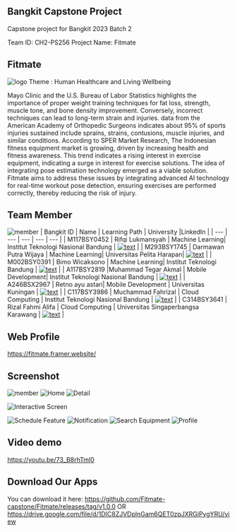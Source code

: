 ## Bangkit Capstone Project
Capstone project for Bangkit 2023 Batch 2

Team ID: CH2-PS256 
Project Name: Fitmate

## Fitmate 
![logo](https://ik.imagekit.io/RifqiLukmansyah/Group%202.png?updatedAt=1703212492673)
Theme             : Human Healthcare and Living Wellbeing

Mayo Clinic and the U.S. Bureau of Labor Statistics highlights the importance of proper weight training techniques for fat loss, strength, muscle tone, and bone density improvement. Conversely, incorrect techniques can lead to long-term strain and injuries. data from the American Academy of Orthopedic Surgeons indicates about 95% of sports injuries sustained include sprains, strains, contusions, muscle injuries, and similar conditions. According to SPER Market Research, The Indonesian fitness equipment market is growing, driven by increasing health and fitness awareness. This trend indicates a rising interest in exercise equipment, indicating a surge in interest for exercise solutions. The idea of integrating pose estimation technology emerged as a viable solution. Fitmate aims to address these issues by integrating advanced AI technology for real-time workout pose detection, ensuring exercises are performed correctly, thereby reducing the risk of injury.

## Team Member 
![member](https://ik.imagekit.io/RifqiLukmansyah/Fitmate%20(38).png?updatedAt=1703211706718)
| Bangkit ID | Name | Learning Path | University |LinkedIn |
| ---      | ---       | ---       | ---       | ---       |
| M117BSY0452 | Rifqi Lukmansyah | Machine Learning| Institut Teknologi Nasional Bandung | [![text](https://img.shields.io/badge/LinkedIn-0077B5?style=for-the-badge&logo=linkedin&logoColor=white)](https://www.linkedin.com/in/rifqilukmansyah) |
| M293BSY1745 | Darmawan Putra Wijaya | Machine Learning| Universitas Pelita Harapan| [![text](https://img.shields.io/badge/LinkedIn-0077B5?style=for-the-badge&logo=linkedin&logoColor=white)](https://www.linkedin.com/in/darmawan-wijaya-37a678209/) |
| M002BSY0391 | Bimo Wicaksono  | Machine Learning|	Institut Teknologi Bandung  | [![text](https://img.shields.io/badge/LinkedIn-0077B5?style=for-the-badge&logo=linkedin&logoColor=white)](https://www.linkedin.com/in/bimows/) |
| A117BSY2819 |Muhammad Tegar Akmal | Mobile Development| Institut Teknologi Nasional Bandung | [![text](https://img.shields.io/badge/LinkedIn-0077B5?style=for-the-badge&logo=linkedin&logoColor=white)](https://www.linkedin.com/in/muhammad-tegar-akmal-985818273/) |
| A246BSX2967 | Retno ayu astari| Mobile Development | Universitas Kuningan | [![text](https://img.shields.io/badge/LinkedIn-0077B5?style=for-the-badge&logo=linkedin&logoColor=white)](https://id.linkedin.com/in/retno-ayu-astari-4548a3294) |
| C117BSY3986 | Muchammad Fahrizal | Cloud Computing | 	Institut Teknologi Nasional Bandung | [![text](https://img.shields.io/badge/LinkedIn-0077B5?style=for-the-badge&logo=linkedin&logoColor=white)](https://www.linkedin.com/in/muchammad-fahrizal/) |
| C314BSY3641 | Rizal Fahmi Alifa |  Cloud Computing | Universitas Singaperbangsa Karawang | [![text](https://img.shields.io/badge/LinkedIn-0077B5?style=for-the-badge&logo=linkedin&logoColor=white)](https://www.linkedin.com/in/rizal-fahmi-alifa-a2a4b41ba/) |

## Web Profile
https://fitmate.framer.website/

## Screenshot
![member](https://ik.imagekit.io/RifqiLukmansyah/Fitmate%20(39).png?updatedAt=1703211703805)
![Home](https://ik.imagekit.io/akutegar/akutegar/fitmate/home.png?updatedAt=1702980369826)
![Detail](https://ik.imagekit.io/akutegar/akutegar/fitmate/detail.png?updatedAt=1702980509261)







![Interactive Screen](https://ik.imagekit.io/akutegar/akutegar/fitmate/interactive_gif_compressed.gif?updatedAt=1702985212059)


![Schedule Feature](https://ik.imagekit.io/akutegar/akutegar/fitmate/schedule_feature.png?updatedAt=1702980378326)
![Notification](https://ik.imagekit.io/akutegar/akutegar/fitmate/notification.png?updatedAt=1702981229938)
![Search Equipment](https://ik.imagekit.io/akutegar/akutegar/fitmate/search_equiment.png?updatedAt=1702980454074)
![Profile](https://ik.imagekit.io/akutegar/akutegar/fitmate/profile.png?updatedAt=1702980481576)

## Video demo

https://youtu.be/73_B8rhTml0

## Download Our Apps

You can download it here:   https://github.com/Fitmate-capstone/Fitmate/releases/tag/v1.0.0 OR https://drive.google.com/file/d/1DIC8ZJVDplnGam6QET0zpJXRGiPygYRU/view
## 
